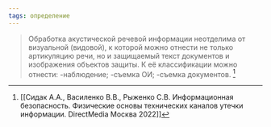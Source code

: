 ```yaml
---
tags: определение
---
```

>Обработка акустической речевой информации неотделима от визуальной (видовой), к которой можно отнести не только артикуляцию речи, но и защищаемый текст документов и изображения объектов защиты.
>К её классификации можно отнести:
>-наблюдение; 
>-съемка ОИ;
>-съемка документов. [^1]

[^1]:[[Сидак А.А., Василенко В.В., Рыженко С.В. Информационная безопасность. Физические основы технических каналов утечки информации. DirectMedia Москва 2022]]